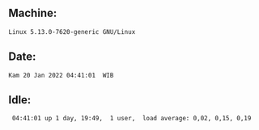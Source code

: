 ## Machine:
```
Linux 5.13.0-7620-generic GNU/Linux
```
## Date:
```
Kam 20 Jan 2022 04:41:01  WIB
```
## Idle:
```
 04:41:01 up 1 day, 19:49,  1 user,  load average: 0,02, 0,15, 0,19
```
